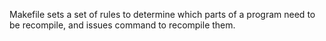 Makefile sets a set of rules to determine which parts of a program need to be recompile, and issues command to recompile them.
